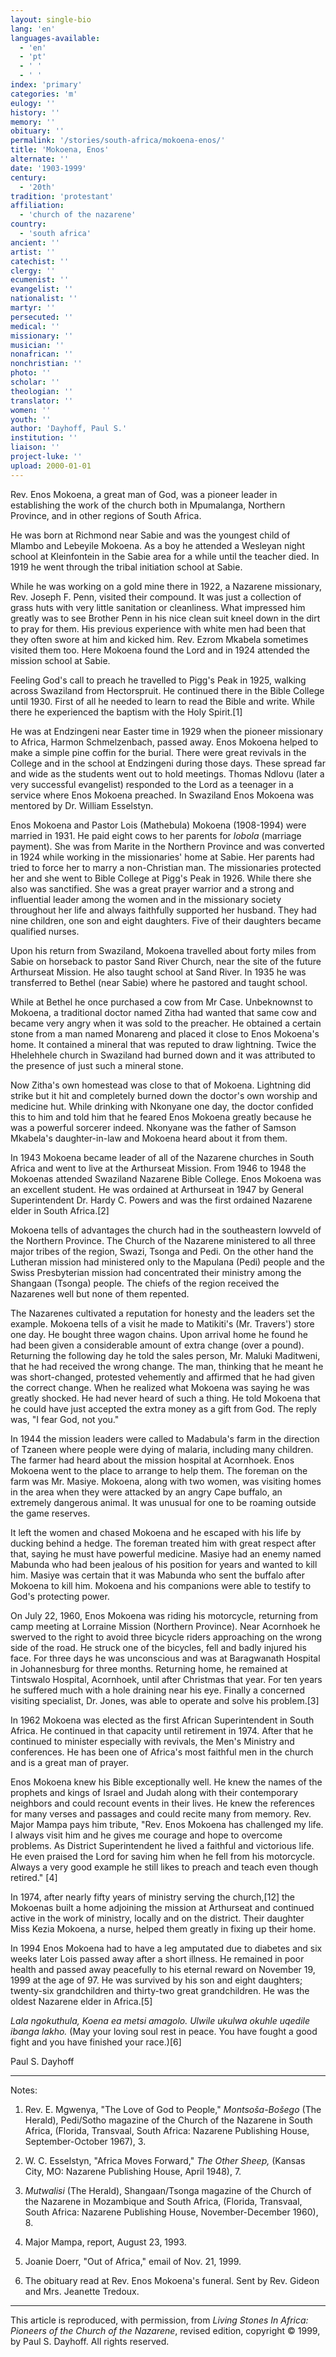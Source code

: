 ```yaml
---
layout: single-bio
lang: 'en'
languages-available:
  - 'en'
  - 'pt'
  - ' '
  - ' '
index: 'primary'
categories: 'm'
eulogy: ''
history: ''
memory: ''
obituary: ''
permalink: '/stories/south-africa/mokoena-enos/'
title: 'Mokoena, Enos'
alternate: ''
date: '1903-1999'
century:
  - '20th'
tradition: 'protestant'
affiliation:
  - 'church of the nazarene'
country:
  - 'south africa'
ancient: ''
artist: ''
catechist: ''
clergy: ''
ecumenist: ''
evangelist: ''
nationalist: ''
martyr: ''
persecuted: ''
medical: ''
missionary: ''
musician: ''
nonafrican: ''
nonchristian: ''
photo: ''
scholar: ''
theologian: ''
translator: ''
women: ''
youth: ''
author: 'Dayhoff, Paul S.'
institution: ''
liaison: ''
project-luke: ''
upload: 2000-01-01
---
```



Rev. Enos Mokoena, a great man of God, was a pioneer leader in establishing the work of the church both in Mpumalanga, Northern Province, and in other regions of South Africa.

He was born at Richmond near Sabie and was the youngest child of Mlambo and Lebeyile Mokoena.  As a boy he attended a Wesleyan night school at Kleinfontein in the Sabie area for a while until the teacher died. In 1919 he went through the tribal initiation school at Sabie.

While he was working on a gold mine there in 1922, a Nazarene missionary, Rev. Joseph F. Penn, visited their compound. It was just a collection of grass huts with very little sanitation or cleanliness. What impressed him greatly was to see Brother Penn in his nice clean suit kneel down in the dirt to pray for them. His previous experience with white men had been that they often swore at him and kicked him. Rev. Ezrom Mkabela sometimes visited them too. Here Mokoena found the Lord and in 1924 attended the mission school at Sabie.

Feeling God's call to preach he travelled to Pigg's Peak in 1925, walking across Swaziland from Hectorspruit. He continued there in the Bible College until 1930. First of all he needed to learn to read the Bible and write. While there he experienced the baptism with the Holy Spirit.[1]

He was at Endzingeni near Easter time in 1929 when the pioneer missionary to Africa, Harmon Schmelzenbach, passed away. Enos Mokoena helped to make a simple pine coffin for the burial. There were great revivals in the College and in the school at Endzingeni during those days. These spread far and wide as the students went out to hold meetings. Thomas Ndlovu (later a very successful evangelist) responded to the Lord as a teenager in a service where Enos Mokoena preached.  In Swaziland Enos Mokoena was mentored by Dr. William Esselstyn.

Enos Mokoena and Pastor Lois (Mathebula) Mokoena (1908-1994) were married in 1931. He paid eight cows to her parents for *lobola* (marriage payment). She was from Marite in the Northern Province and was converted in 1924 while working in the missionaries' home at Sabie. Her parents had tried to force her to marry a non-Christian man. The missionaries protected her and she went to Bible College at Pigg's Peak in 1926. While there she also was sanctified.
She was a great prayer warrior and a strong and influential leader among the women and in the missionary society throughout her life and always faithfully supported her husband. They had nine children, one son and eight daughters. Five of their daughters became qualified nurses.

Upon his return from Swaziland, Mokoena travelled about forty miles from Sabie on horseback to pastor Sand River Church, near the site of the future Arthurseat Mission.  He also taught school at Sand River.  In 1935 he was transferred to Bethel (near Sabie) where he pastored and taught school.

While at Bethel he once purchased a cow from Mr Case. Unbeknownst to Mokoena, a traditional doctor named Zitha had wanted that same cow and became very angry when it was sold to the preacher. He obtained a certain stone from a man named Monareng and placed it close to Enos Mokoena's home. It contained a mineral that was reputed to draw lightning. Twice the Hhelehhele church in Swaziland had burned down and it was attributed to the presence of just such a mineral stone.

Now Zitha's own homestead was close to that of Mokoena. Lightning did strike but it hit and completely burned down the doctor's own worship and medicine hut. While drinking with Nkonyane one day, the doctor confided this to him and told him that he feared Enos Mokoena greatly because he was a powerful sorcerer indeed. Nkonyane was the father of Samson Mkabela's daughter-in-law and Mokoena heard about it from them.

In 1943 Mokoena became leader of all of the Nazarene churches in South Africa and went to live at the Arthurseat Mission.  From 1946 to 1948 the Mokoenas attended Swaziland Nazarene Bible College. Enos Mokoena was an excellent student.  He was ordained at Arthurseat in 1947 by General Superintendent Dr. Hardy C. Powers and was the first ordained Nazarene elder in South Africa.[2]

Mokoena tells of advantages the church had in the southeastern lowveld of the Northern Province. The Church of the Nazarene ministered to all three major tribes of the region, Swazi, Tsonga and Pedi. On the other hand the Lutheran mission had ministered only to the Mapulana (Pedi) people and the Swiss Presbyterian mission had concentrated their ministry among the Shangaan (Tsonga) people. The chiefs of the region received the Nazarenes well but none of them repented.

The Nazarenes cultivated a reputation for honesty and the leaders set the example. Mokoena tells of a visit he made to Matikiti's (Mr. Travers') store one day. He bought three wagon chains. Upon arrival home he found he had been given a considerable amount of extra change (over a pound). Returning the following day he told the sales person, Mr. Maluki Maditweni, that he had received the wrong change. The man, thinking that he meant he was short-changed, protested vehemently and affirmed that he had given the correct change. When he realized what Mokoena was saying he was greatly shocked. He had never heard of such a thing.  He told Mokoena that he could have just accepted the extra money as a gift from God. The reply was, "I fear God, not you."

In 1944 the mission leaders were called to Madabula's farm in the direction of Tzaneen where people were dying of malaria, including many children. The farmer had heard about the mission hospital at Acornhoek.  Enos Mokoena went to the place to arrange to help them. The foreman on the farm was Mr. Masiye.  Mokoena, along with two women, was visiting homes in the area when they were attacked by an angry Cape buffalo, an extremely dangerous animal. It was unusual for one to be roaming outside the game reserves.

It left the women and chased Mokoena and he escaped with his life by ducking behind a hedge. The foreman treated him with great respect after that, saying he must have powerful medicine. Masiye had an enemy named Mabunda who had been jealous of his position for years and wanted to kill him. Masiye was certain that it was Mabunda who sent the buffalo after Mokoena to kill him. Mokoena and his companions were able to testify to God's protecting power.

On July 22, 1960, Enos Mokoena was riding his motorcycle, returning from camp meeting at Lorraine Mission (Northern Province). Near Acornhoek he swerved to the right to avoid three bicycle riders approaching on the wrong side of the road. He struck one of the bicycles, fell and badly injured his face. For three days he was unconscious and was at Baragwanath Hospital in Johannesburg for three months. Returning home, he remained at Tintswalo Hospital, Acornhoek, until after Christmas that year. For ten years he suffered much with a hole draining near his eye. Finally a concerned visiting specialist, Dr. Jones, was able to operate and solve his problem.[3]

In 1962 Mokoena was elected as the first African Superintendent in South Africa.  He continued in that capacity until retirement in 1974.  After that he continued to minister especially with revivals, the Men's Ministry and conferences. He has been one of Africa's most faithful men in the church and is a great man of prayer.

Enos Mokoena knew his Bible exceptionally well. He knew the names of the prophets and kings of Israel and Judah along with their contemporary neighbors and could recount events in their lives. He knew the references for many verses and passages and could recite many from memory. Rev. Major Mampa pays him tribute, "Rev. Enos Mokoena has challenged my life. I always visit him and he gives me courage and hope to overcome problems. As District Superintendent he lived a faithful and victorious life. He even praised the Lord for saving him when he fell from his motorcycle. Always a very good example he still likes to preach and teach even though retired." [4]

In 1974, after nearly fifty years of ministry serving the church,[12] the Mokoenas built a home adjoining the mission at Arthurseat and continued active in the work of ministry, locally and on the district.  Their daughter Miss Kezia Mokoena, a nurse, helped them greatly in fixing up their home.

In 1994 Enos Mokoena had to have a leg amputated due to diabetes and six weeks later Lois passed away after a short illness.  He remained in poor health and passed away peacefully to his eternal reward on November 19, 1999 at the age of 97.  He was survived by his son and eight daughters; twenty-six grandchildren and thirty-two great grandchildren.  He was the oldest Nazarene elder in Africa.[5]

*Lala ngokuthula, Koena ea metsi amagolo.  Ulwile ukulwa okuhle uqedile ibanga lakho.* (May your loving soul rest in peace.  You have fought a good fight and you have finished your race.)[6]

Paul S. Dayhoff

---
Notes:

1.   Rev. E. Mgwenya, "The Love of God to People," *Montsoša-Bošego* (The Herald), Pedi/Sotho magazine of the Church of the Nazarene in South Africa, (Florida, Transvaal, South Africa: Nazarene Publishing House,  September-October 1967), 3.

2.  W. C. Esselstyn, "Africa Moves Forward," *The Other Sheep,* (Kansas City, MO: Nazarene Publishing House, April 1948),  7.

3. *Mutwalisi* (The Herald), Shangaan/Tsonga magazine of the Church of the Nazarene in Mozambique and South Africa, (Florida, Transvaal, South Africa: Nazarene Publishing House, November-December 1960), 8.

4. Major Mampa, report, August 23, 1993.

5.  Joanie Doerr, "Out of Africa," email of Nov. 21, 1999.

6. The obituary read at Rev. Enos Mokoena's funeral.  Sent by Rev. Gideon and Mrs. Jeanette Tredoux.

---

This article is reproduced, with permission, from *Living Stones In Africa: Pioneers of the Church of the Nazarene*, revised edition, copyright &copy; 1999, by Paul S. Dayhoff.  All rights reserved.